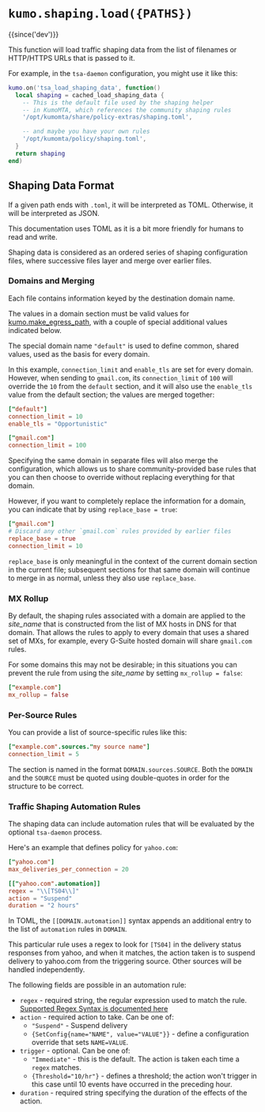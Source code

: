 # `kumo.shaping.load({PATHS})`

{{since('dev')}}

This function will load traffic shaping data from the list of filenames or HTTP/HTTPS URLs
that is passed to it.

For example, in the `tsa-daemon` configuration, you might use it like this:

```lua
kumo.on('tsa_load_shaping_data', function()
  local shaping = cached_load_shaping_data {
    -- This is the default file used by the shaping helper
    -- in KumoMTA, which references the community shaping rules
    '/opt/kumomta/share/policy-extras/shaping.toml',

    -- and maybe you have your own rules
    '/opt/kumomta/policy/shaping.toml',
  }
  return shaping
end)
```

## Shaping Data Format

If a given path ends with `.toml`, it will be interpreted as TOML. Otherwise, it will
be interpreted as JSON.

This documentation uses TOML as it is a bit more friendly for humans to read and write.

Shaping data is considered as an ordered series of shaping configuration files,
where successive files layer and merge over earlier files.

### Domains and Merging

Each file contains information keyed by the destination domain name.

The values in a domain section must be valid values for
[kumo.make_egress_path](../kumo/make_egress_path.md), with a couple of special
additional values indicated below.

The special domain name `"default"` is used to define common, shared values,
used as the basis for every domain.

In this example, `connection_limit` and `enable_tls` are set for every domain.
However, when sending to `gmail.com`, its `connection_limit` of `100` will
override the `10` from the `default` section, and it will also use the
`enable_tls` value from the default section; the values are merged together:

```toml
["default"]
connection_limit = 10
enable_tls = "Opportunistic"

["gmail.com"]
connection_limit = 100
```

Specifying the same domain in separate files will also merge the configuration,
which allows us to share community-provided base rules that you can then choose
to override without replacing everything for that domain.

However, if you want to completely replace the information for a domain, you
can indicate that by using `replace_base = true`:

```toml
["gmail.com"]
# Discard any other `gmail.com` rules provided by earlier files
replace_base = true
connection_limit = 10
```

`replace_base` is only meaningful in the context of the current domain section
in the current file; subsequent sections for that same domain will continue
to merge in as normal, unless they also use `replace_base`.

### MX Rollup

By default, the shaping rules associated with a domain are applied to the
*site_name* that is constructed from the list of MX hosts in DNS for that
domain.  That allows the rules to apply to every domain that uses a shared set
of MXs, for example, every G-Suite hosted domain will share `gmail.com` rules.

For some domains this may not be desirable; in this situations you can prevent
the rule from using the *site_name* by setting `mx_rollup = false`:

```toml
["example.com"]
mx_rollup = false
```

### Per-Source Rules

You can provide a list of source-specific rules like this:

```toml
["example.com".sources."my source name"]
connection_limit = 5
```

The section is named in the format `DOMAIN.sources.SOURCE`.  Both the `DOMAIN`
and the `SOURCE` must be quoted using double-quotes in order for the structure
to be correct.

### Traffic Shaping Automation Rules

The shaping data can include automation rules that will be evaluated by the
optional `tsa-daemon` process.

Here's an example that defines policy for `yahoo.com`:

```toml
["yahoo.com"]
max_deliveries_per_connection = 20

[["yahoo.com".automation]]
regex = "\\[TS04\\]"
action = "Suspend"
duration = "2 hours"
```

In TOML, the `[[DOMAIN.automation]]` syntax appends an additional entry to the
list of `automation` rules in `DOMAIN`.

This particular rule uses a regex to look for `[TS04]` in the delivery status
responses from yahoo, and when it matches, the action taken is to suspend
delivery to yahoo.com from the triggering source.  Other sources will be
handled independently.

The following fields are possible in an automation rule:

 * `regex` - required string, the regular expression used to match the rule.
   [Supported Regex Syntax is documented here](https://docs.rs/fancy-regex/latest/fancy_regex/#syntax)
 * `action` - required action to take.  Can be one of:
    * `"Suspend"` - Suspend delivery
    * `{SetConfig{name="NAME", value="VALUE"}}` - define a configuration override that sets `NAME=VALUE`.
 * `trigger` - optional. Can be one of:
    * `"Immediate"` - this is the default. The action is taken each time a `regex` matches.
    * `{Threshold="10/hr"}` - defines a threshold; the action won't trigger in this case until 10 events have occurred in the preceding hour.
 * `duration` - required string specifying the duration of the effects of the action.


